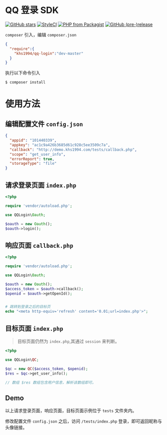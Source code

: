 # QQ 登录 SDK

[![GitHub stars](https://img.shields.io/github/stars/khs1994-php/qq-login.svg?style=social&label=Stars)](https://github.com/khs1994-php/qq-login) [![StyleCI](https://styleci.io/repos/101897554/shield?branch=master)](https://styleci.io/repos/101897554) [![PHP from Packagist](https://img.shields.io/packagist/php-v/khs1994/qq-login.svg)](https://packagist.org/packages/khs1994/qq-login) [![GitHub (pre-)release](https://img.shields.io/github/release/khs1994-php/qq-login/all.svg)](https://github.com/khs1994-php/qq-login/releases)

`composer` 引入，编辑 `composer.json`

```json
{
  "require":{
    "khs1994/qq-login":"dev-master"
  }
}
```

执行以下命令引入

```bash
$ composer install
```

# 使用方法

## 编辑配置文件 `config.json`

```json
{
  "appid": "101440339",
  "appkey": "ac1c9a426b3685d61c928c5ee3509c7a",
  "callback": "http://demo.khs1994.com/tests/callback.php",
  "scope": "get_user_info",
  "errorReport": true,
  "storageType": "file"
}
```

## 请求登录页面 `index.php`

```php
<?php

require 'vendor/autoload.php';

use QQLogin\Oauth;

$oauth = new Oauth();
$oauth->login();
```

## 响应页面 `callback.php`

```php
<?php

require 'vendor/autoload.php';

use QQLogin\Oauth;

$oauth = new Oauth();
$access_token = $oauth->callback();
$openid = $oauth->getOpenId();


# 跳转到登录之后的目标页
echo "<meta http-equiv='refresh' content='0.01;url=index.php'>";
```

## 目标页面 `index.php`

> 目标页面仍然为 `index.php`,其通过 `session` 来判断。

```php
<?php

use QQLogin\QC;

$qc = new QC($access_token, $openid);
$res = $qc->get_user_info();

// 数组 $res 数组包含用户信息，解析该数组即可。
```

## Demo

以上请求登录页面，响应页面，目标页面示例位于 `tests` 文件夹内。

修改配置文件 `config.json` 之后，访问 `/tests/index.php` 登录，即可返回昵称与头像链接。
